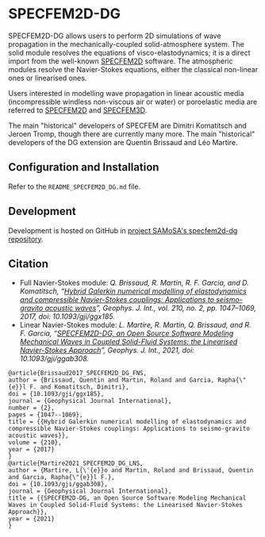 # SPECFEM2D-DG

SPECFEM2D-DG allows users to perform 2D simulations of wave propagation in the mechanically-coupled solid-atmosphere system.
The solid module resolves the equations of visco-elastodynamics; it is a direct import from the well-known [SPECFEM2D](https://github.com/geodynamics/specfem2d) software.
The atmospheric modules resolve the Navier-Stokes equations, either the classical non-linear ones or linearised ones.

Users interested in modelling wave propagation in linear acoustic media (incompressible windless non-viscous air or water) or poroelastic media are referred to [SPECFEM2D](https://github.com/geodynamics/specfem2d) and [SPECFEM3D](https://github.com/geodynamics/specfem3d).

The main "historical" developers of SPECFEM are Dimitri Komatitsch and Jeroen Tromp, though there are currently many more.
The main "historical" developers of the DG extension are Quentin Brissaud and Léo Martire.


## Configuration and Installation

Refer to the `README_SPECFEM2D_DG.md` file.


## Development

Development is hosted on GitHub in [project SAMoSA's specfem2d-dg repository](https://github.com/samosa-project/specfem2d-dg).


## Citation

- Full Navier-Stokes module:
_Q. Brissaud, R. Martin, R. F. Garcia, and D. Komatitsch, “[Hybrid Galerkin numerical modelling of elastodynamics and compressible Navier-Stokes couplings: Applications to seismo-gravito acoustic waves](https://academic.oup.com/gji/article/210/2/1047/3798201)”, Geophys. J. Int., vol. 210, no. 2, pp. 1047–1069, 2017, doi: 10.1093/gji/ggx185._
- Linear Navier-Stokes module:
_L. Martire, R. Martin, Q. Brissaud, and R. F. Garcia, “[SPECFEM2D-DG, an Open Source Software Modeling Mechanical Waves in Coupled Solid-Fluid Systems: the Linearised Navier-Stokes Approach](https://academic.oup.com/gji/advance-article/doi/10.1093/gji/ggab308/6342174?guestAccessKey=3c876f08-2039-4adc-8c7d-9173b208d1c8)”, Geophys. J. Int., 2021, doi: 10.1093/gji/ggab308._
```
@article{Brissaud2017_SPECFEM2D_DG_FNS,
author = {Brissaud, Quentin and Martin, Roland and Garcia, Rapha{\"{e}}l F. and Komatitsch, Dimitri},
doi = {10.1093/gji/ggx185},
journal = {Geophysical Journal International},
number = {2},
pages = {1047--1069},
title = {{Hybrid Galerkin numerical modelling of elastodynamics and compressible Navier-Stokes couplings: Applications to seismo-gravito acoustic waves}},
volume = {210},
year = {2017}
}
@article{Martire2021_SPECFEM2D_DG_LNS,
author = {Martire, L{\'{e}}o and Martin, Roland and Brissaud, Quentin and Garcia, Rapha{\"{e}}l F.},
doi = {10.1093/gji/ggab308},
journal = {Geophysical Journal International},
title = {{SPECFEM2D-DG, an Open Source Software Modeling Mechanical Waves in Coupled Solid-Fluid Systems: the Linearised Navier-Stokes Approach}},
year = {2021}
}
```
